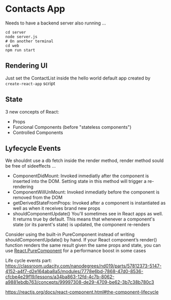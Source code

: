 # Contacts App

Needs to have a backend server also running ...

```
cd server
node server.js
# On another terminal
cd web
npm run start
```

## Rendering UI

Just set the ContactList inside the hello world default app created by `create-react-app` script

## State

3 new concepts of React:

- Props
- Funcional Components (before "stateless components")
- Controlled Components

## Lyfecycle Events

We shouldnt use a db fetch inside the render method, render method sould be free of sideeffects ...

- ComponentDidMount:
  Invoked inmediatly after the component is inserted into the DOM. Setting state in this method will trigger a re-rendering
- ComponentWillUnMount:
  Invoked inmediatly before the component is removed from the DOM
- getDerivedStateFromProps:
  Invoked after a component is instantiated as well as when it receives brand new props
- shouldComponentUpdate()
  You'll sometimes see in React apps as well. It returns true by default. This means that whenever a component's state (or its parent's state) is updated, the component re-renders

Consider using the built-in PureComponent instead of writing shouldComponentUpdate() by hand.
If your React component’s render() function renders the same result given the same props and state, you can use [React.PureComponent](https://reactjs.org/docs/react-api.html#reactpurecomponent) for a performance boost in some cases

Life cycle events part: https://classroom.udacity.com/nanodegrees/nd019/parts/57812373-5147-4152-a4f7-d2e164aba8a5/modules/7778e6bd-7868-47d0-8536-cfcbe4e29f19/lessons/a34ba863-12fd-4c7b-8062-a9881ebdb763/concepts/99997308-de29-4709-be62-3b7c38b780c3

https://reactjs.org/docs/react-component.html#the-component-lifecycle
